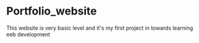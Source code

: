 # Portfolio_website
This website is very basic level and it's my first project in towards learning eeb development
